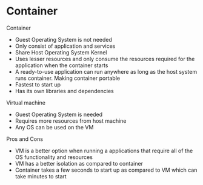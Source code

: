 # Container
Container
* Guest Operating System is not needed
* Only consist of application and services
* Share Host Operating System Kernel
* Uses lesser resources and only consume the resources required for the application when the container starts
* A ready-to-use application can run anywhere as long as the host system runs container. Making container portable
* Fastest to start up
* Has its own libraries and dependencies  

Virtual machine
* Guest Operating System is needed
* Requires more resources from host machine
* Any OS can be used on the VM

Pros and Cons
* VM is a better option when running a applications that require all of the OS functionality and resources
* VM has a better isolation as compared to container
* Container takes a few seconds to start up as compared to VM which can take minutes to start
